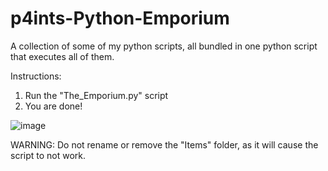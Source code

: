 # p4ints-Python-Emporium

A collection of some of my python scripts, all bundled in one python script that executes all of them.

Instructions:
1. Run the "The_Emporium.py" script
2. You are done!

![image](https://github.com/user-attachments/assets/ccd94840-fc24-44a7-8c90-d8efd8b1a525)


WARNING: Do not rename or remove the "Items" folder, as it will cause the script to not work.
